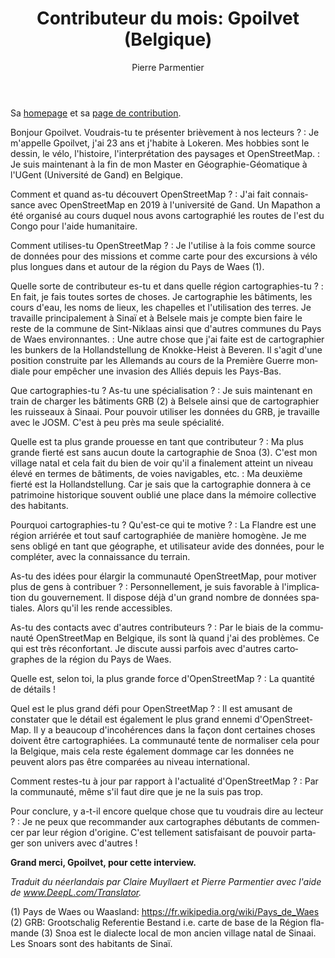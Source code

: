 ﻿---
title: "Contributeur du mois: Gpoilvet (Belgique)"
featured:
layout: post
category: motm
author: Pierre Parmentier
lang: fr
---

Sa [homepage](https://www.openstreetmap.org/user/Gpoilvet) et sa [page de contribution](https://hdyc.neis-one.org/?Gpoilvet).

Bonjour Gpoilvet. Voudrais-tu te présenter brièvement à nos lecteurs ?
: Je m'appelle Gpoilvet, j'ai 23 ans et j'habite à Lokeren. Mes hobbies sont le dessin, le vélo, l'histoire, l'interprétation des paysages et OpenStreetMap.
: Je suis maintenant à la fin de mon Master en Géographie-Géomatique à l'UGent (Université de Gand) en Belgique.

Comment et quand as-tu découvert OpenStreetMap ?
: J'ai fait connaissance avec OpenStreetMap en 2019 à l'université de Gand. Un Mapathon a été organisé au cours duquel nous avons cartographié les routes de l'est du Congo pour l'aide humanitaire.

Comment utilises-tu OpenStreetMap ?
: Je l'utilise à la fois comme source de données pour des missions et comme carte pour des excursions à vélo plus longues dans et autour de la région du Pays de Waes (1).

Quelle sorte de contributeur es-tu et dans quelle région cartographies-tu ?
: En fait, je fais toutes sortes de choses. Je cartographie les bâtiments, les cours d'eau, les noms de lieux, les chapelles et l'utilisation des terres. Je travaille principalement à Sinaï et à Belsele mais je compte bien faire le reste de la commune de Sint-Niklaas ainsi que d'autres communes du Pays de Waes environnantes.
: Une autre chose que j'ai faite est de cartographier les bunkers de la Hollandstellung de Knokke-Heist à Beveren. Il s'agit d'une position construite par les Allemands au cours de la Première Guerre mondiale pour empêcher une invasion des Alliés depuis les Pays-Bas.

Que cartographies-tu ? As-tu une spécialisation ?
: Je suis maintenant en train de charger les bâtiments GRB (2) à Belsele ainsi que de cartographier les ruisseaux à Sinaai. Pour pouvoir utiliser les données du GRB, je travaille avec le JOSM. C'est à peu près ma seule spécialité.

Quelle est ta plus grande prouesse en tant que contributeur ?
: Ma plus grande fierté est sans aucun doute la cartographie de Snoa (3). C'est mon village natal et cela fait du bien de voir qu'il a finalement atteint un niveau élevé en termes de bâtiments, de voies navigables, etc.
: Ma deuxième fierté est la Hollandstellung. Car je sais que la cartographie donnera à ce patrimoine historique souvent oublié une place dans la mémoire collective des habitants.

Pourquoi cartographies-tu ? Qu'est-ce qui te motive ?
: La Flandre est une région arriérée et tout sauf cartographiée de manière homogène. Je me sens obligé en tant que géographe, et utilisateur avide des données, pour le compléter, avec la connaissance du terrain.

As-tu des idées pour élargir la communauté OpenStreetMap, pour motiver plus de gens à contribuer ?
: Personnellement, je suis favorable à l'implication du gouvernement. Il dispose déjà d'un grand nombre de données spatiales. Alors qu'il les rende accessibles.

As-tu des contacts avec d'autres contributeurs ?
: Par le biais de la communauté OpenStreetMap en Belgique, ils sont là quand j'ai des problèmes. Ce qui est très réconfortant. Je discute aussi parfois avec d'autres cartographes de la région du Pays de Waes.

Quelle est, selon toi, la plus grande force d'OpenStreetMap ?
: La quantité de détails !

Quel est le plus grand défi pour OpenStreetMap ?
: Il est amusant de constater que le détail est également le plus grand ennemi d'OpenStreetMap. Il y a beaucoup d'incohérences dans la façon dont certaines choses doivent être cartographiées. La communauté tente de normaliser cela pour la Belgique, mais cela reste également dommage car les données ne peuvent alors pas être comparées au niveau international.

Comment restes-tu à jour par rapport à l'actualité d'OpenStreetMap ?
: Par la communauté, même s'il faut dire que je ne la suis pas trop.

Pour conclure, y a-t-il encore quelque chose que tu voudrais dire au lecteur ?
: Je ne peux que recommander aux cartographes débutants de commencer par leur région d'origine. C'est tellement satisfaisant de pouvoir partager son univers avec d'autres !

**Grand merci, Gpoilvet, pour cette interview.**

*Traduit du néerlandais par Claire Muyllaert et Pierre Parmentier avec l'aide de www.DeepL.com/Translator.*

(1) Pays de Waes ou Waasland: <https://fr.wikipedia.org/wiki/Pays_de_Waes>
(2) GRB: Grootschalig Referentie Bestand i.e. carte de base de la Région flamande
(3) Snoa est le dialecte local de mon ancien village natal de Sinaai. Les Snoars sont des habitants de Sinaï.
